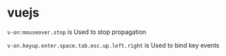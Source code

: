 # vuejs


`v-on:mouseover.stop` is Used to stop propagation

`v-on.keyup.enter.space.tab.esc.up.left.right` is Used to bind key events